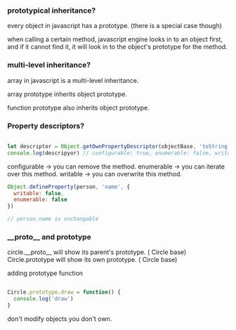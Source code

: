 ### prototypical inheritance?

every object in javascript has a prototype. (there is a special case though)

when calling a certain method, javascript engine looks in to an object first, and if it cannot find it, it will look in to the object's prototype for the method.

### multi-level inheritance?

array in javascript is a multi-level inheritance.

array prototype inherits object prototype.

function prototype also inherits object prototype.

### Property descriptors?

```JavaScript

let descriptor = Object.getOwnPropertyDescriptor(objectBase, 'toString');
console.log(descripyor) // configurable: true, enumerable: false, writable: true
```

configurable -> you can remove the method.
enumerable -> you can iterate over this method.
writable -> you can overwrite this method.

```JavaScript
Object.defineProperty(person, 'name', {
  writable: false,
  enumerable: false
})

// person.name is unchangable
```

### \_\_proto\_\_ and prototype

circle.\_\_proto\_\_ will show its parent's prototype. ( Circle base)
Circle.prototype will show its own prototype. ( Circle base)

adding prototype function

```JavaScript

Circle.prototype.draw = function() {
  console.log('draw')
}
```

don't modify objects you don't own.
